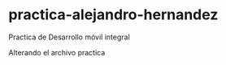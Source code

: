 # practica-alejandro-hernandez
Practica de Desarrollo móvil integral

Alterando el archivo practica
